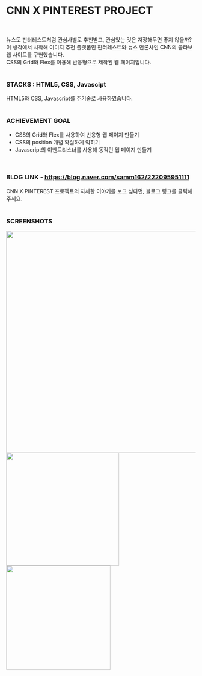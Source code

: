 # CNN X PINTEREST PROJECT
<br>
  
뉴스도 핀터레스트처럼 관심사별로 추천받고, 관심있는 것은 저장해두면 좋지 않을까?  
이 생각에서 시작해 이미지 추천 플랫폼인 핀터레스트와 뉴스 언론사인 CNN의 콜라보 웹 사이트를 구현했습니다.  
CSS의 Grid와 Flex를 이용해 반응형으로 제작된 웹 페이지입니다.
<br>
<br>
  
### STACKS : HTML5, CSS, Javascipt
  
HTML5와 CSS, Javascript를 주기술로 사용하였습니다.
<br>
<br>  
  
### ACHIEVEMENT GOAL
  
- CSS의 Grid와 Flex를 사용하여 반응형 웹 페이지 만들기  
- CSS의 position 개념 확실하게 익히기  
- Javascript의 이벤트리스너를 사용해 동적인 웹 페이지 만들기  
<br>

### BLOG LINK - https://blog.naver.com/samm162/222095951111
  
CNN X PINTEREST 프로젝트의 자세한 이야기를 보고 싶다면, 블로그 링크를 클릭해 주세요. 
<br>
<br>

### SCREENSHOTS
  
<div>
<img src="https://user-images.githubusercontent.com/67185299/100909685-61b60600-3510-11eb-82fb-c70be0e557e5.png" width="590"></img>
</div>

<div>
<img src="https://user-images.githubusercontent.com/67185299/100909698-64b0f680-3510-11eb-92af-18037475b691.png" width="300"></img>
<img src="https://user-images.githubusercontent.com/67185299/100909712-68447d80-3510-11eb-93c1-36cfca1154da.png" width="277"></img>
</div>
  


